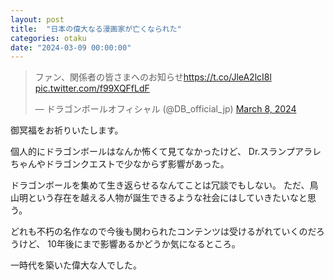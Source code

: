 ```yaml
---
layout: post
title:  "日本の偉大なる漫画家が亡くなられた"
categories: otaku
date: "2024-03-09 00:00:00"
---
```


<blockquote class="twitter-tweet tw-align-center"><p lang="ja" dir="ltr">ファン、関係者の皆さまへのお知らせ<a href="https://t.co/JleA2lcI8l">https://t.co/JleA2lcI8l</a> <a href="https://t.co/f99XQFfLdF">pic.twitter.com/f99XQFfLdF</a></p>&mdash; ドラゴンボールオフィシャル (@DB_official_jp) <a href="https://twitter.com/DB_official_jp/status/1765935480234016917?ref_src=twsrc%5Etfw">March 8, 2024</a></blockquote> <script async src="https://platform.twitter.com/widgets.js" charset="utf-8"></script>

御冥福をお祈りいたします。

個人的にドラゴンボールはなんか怖くて見てなかったけど、
Dr.スランプアラレちゃんやドラゴンクエストで少なからず影響があった。

ドラゴンボールを集めて生き返らせるなんてことは冗談でもしない。
ただ、鳥山明という存在を越える人物が誕生できるような社会にはしていきたいなと思う。

どれも不朽の名作なので今後も関わられたコンテンツは受けるがれていくのだろうけど、
10年後にまで影響あるかどうか気になるところ。

一時代を築いた偉大な人でした。
